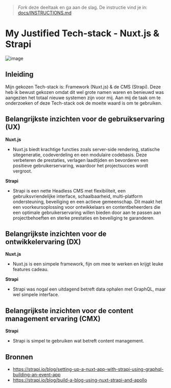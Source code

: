 > _Fork_ deze deeltaak en ga aan de slag. De instructie vind je in: [docs/INSTRUCTIONS.md](https://github.com/fdnd-task/choices-choices-justify-your-tech-stack/blob/main/docs/INSTRUCTIONS.md)

# My Justified Tech-stack - Nuxt.js & Strapi

![image](https://github.com/jtoufik/Justify-your-tech-stack-Nuxt-Strapi/assets/112856590/e0f23350-685d-44dd-bfa4-f37e13b028d9)

<!-- Schrijf een mooie inleiding, beschrijf minstens de aanleiding - waarom doe je deze opdracht - en de tech-stack die je onderzoekt. Beschrijf daarna heel kort de stappen bij 2, 3, 4 en 5. -->
## Inleiding

Mijn gekozen Tech-stack is: Framework (Nuxt.js) & de CMS (Strapi). 
Deze heb ik bewust gekozen omdat dit wel grote namen waren en benieuwd was aangezien het totaal nieuwe systemen zijn voor mij. 
Aan mij de taak om te onderzoeken of deze Tech-stack ook de moeite waard is om te gebruiken.

<!-- Beschrijf in een alinea de conclusie en belangrijkste inzichten met betrekking tot de gebruikservaring (UX) -->
## Belangrijkste inzichten voor de gebruikservaring (UX)

**Nuxt.js**

  - Nuxt.js biedt krachtige functies zoals server-side rendering, statische sitegeneratie, codeverdeling en een modulaire codebasis. Deze verbeteren de prestaties, verlagen laadtijden en bevorderen een positieve                 gebruikerservaring, waardoor het projectsucces wordt vergroot.

**Strapi**

  - Strapi is een nette Headless CMS met flexibiliteit, een gebruiksvriendelijke interface, schaalbaarheid, multi-platform ondersteuning, beveiliging en een actieve gemeenschap. Dit maakt het een voorkeursoplossing voor         ontwikkelaars en contentbeheerders die een optimale gebruikerservaring willen bieden door aan te passen aan projectbehoeften en sterke prestaties en beveiliging te garanderen.

<!-- Beschrijf in een alinea de conclusie en belangrijkste inzichten met betrekking tot de ontwikkelervaring (DX) -->
## Belangrijkste inzichten voor de ontwikkelervaring (DX)

**Nuxt.js**

  - Nuxt.js is een simpele framework, fijn om mee te werken en krijgt leuke features cadeau.

**Strapi**

  - Strapi was nogal een uitdagend betreft data ophalen met GraphQL, maar wel simpele interface.

<!-- Beschrijf in een alinea de conclusie en belangrijkste inzichten met betrekking tot de content management ervaring (CMX) -->
## Belangrijkste inzichten voor de content management ervaring (CMX)

**Strapi**

  - Strapi is simpel te gebruiken wat betreft content management.


## Bronnen

* https://strapi.io/blog/setting-up-a-nuxt-app-with-strapi-using-graphql-building-an-event-app
* https://strapi.io/blog/build-a-blog-using-nuxt-strapi-and-apollo

